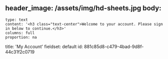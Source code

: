 header_image: /assets/img/hd-sheets.jpg
body:
  -
    type: text
    content: '<h3 class="text-center">Welcome to your account. Please sign in below to continue.</h3>'
    columns: full
    proportion: na
title: 'My Account'
fieldset: default
id: 881c85d8-c479-4bad-9d8f-44c31f2c0719
